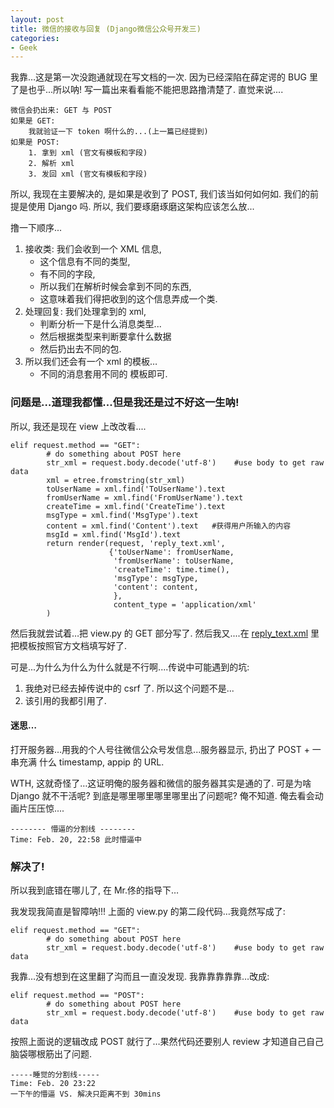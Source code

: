 ```yaml
---
layout: post
title: 微信的接收与回复 (Django微信公众号开发三)
categories:
- Geek
---
```


我靠…这是第一次没跑通就现在写文档的一次. 因为已经深陷在薛定谔的 BUG 里了是也乎...所以呐! 写一篇出来看看能不能把思路撸清楚了.  直觉来说....

	微信会扔出来: GET 与 POST
	如果是 GET:
	    我就验证一下 token 啊什么的...(上一篇已经提到)
	如果是 POST:
	    1. 拿到 xml (官文有模板和字段)
	    2. 解析 xml
	    3. 发回 xml (官文有模板和字段)

所以, 我现在主要解决的, 是如果是收到了 POST, 我们该当如何如何如. 我们的前提是使用 Django 吗. 所以, 我们要琢磨琢磨这架构应该怎么放...

撸一下顺序...

1. 接收类: 我们会收到一个 XML 信息, 
	* 这个信息有不同的类型, 
	* 有不同的字段, 
	* 所以我们在解析时候会拿到不同的东西, 
	* 这意味着我们得把收到的这个信息弄成一个类.
2.  处理回复: 我们处理拿到的 xml,
	* 判断分析一下是什么消息类型...
	* 然后根据类型来判断要拿什么数据
	* 然后扔出去不同的包.
3. 所以我们还会有一个 xml 的模板…
	* 不同的消息套用不同的 模板即可.


### 问题是…道理我都懂...但是我还是过不好这一生呐!
所以, 我还是现在 view 上改改看....

	elif request.method == "GET":
	        # do something about POST here
	        str_xml = request.body.decode('utf-8')    #use body to get raw data
	        xml = etree.fromstring(str_xml)            
	        toUserName = xml.find('ToUserName').text
	        fromUserName = xml.find('FromUserName').text
	        createTime = xml.find('CreateTime').text
	        msgType = xml.find('MsgType').text
	        content = xml.find('Content').text   #获得用户所输入的内容
	        msgId = xml.find('MsgId').text
	        return render(request, 'reply_text.xml',
	                      {'toUserName': fromUserName,
	                       'fromUserName': toUserName,
	                       'createTime': time.time(),
	                       'msgType': msgType,
	                       'content': content,
	                       },
	                       content_type = 'application/xml'
	        )
 
然后我就尝试着…把 view.py 的 GET 部分写了. 然后我又....在 [reply_text.xml][1] 里把模板按照官方文档填写好了. 

 
可是...为什么为什么为什么就是不行啊....传说中可能遇到的坑:
1. 我绝对已经去掉传说中的 csrf 了. 所以这个问题不是...
2. 该引用的我都引用了. 
#### 迷思…

打开服务器…用我的个人号往微信公众号发信息...服务器显示, 扔出了 POST + 一串充满 什么 timestamp, appip 的 URL.

 WTH, 这就奇怪了…这证明俺的服务器和微信的服务器其实是通的了. 可是为啥 Django 就不干活呢? 到底是哪里哪里哪里哪里出了问题呢? 俺不知道. 俺去看会动画片压压惊....   

	-------- 懵逼的分割线 --------
	Time: Feb. 20, 22:58 此时懵逼中

### 解决了!

所以我到底错在哪儿了, 在 Mr.佟的指导下…

我发现我简直是智障呐!!! 上面的 view.py  的第二段代码…我竟然写成了:

	elif request.method == "GET":
	        # do something about POST here
	        str_xml = request.body.decode('utf-8')    #use body to get raw data

我靠…没有想到在这里翻了沟而且一直没发现. 我靠靠靠靠靠…改成:

	elif request.method == "POST":
	        # do something about POST here
	        str_xml = request.body.decode('utf-8')    #use body to get raw data

按照上面说的逻辑改成 POST 就行了…果然代码还要别人 review 才知道自己自己脑袋哪根筋出了问题. 

	-----睡觉的分割线-----
	Time: Feb. 20 23:22 
	一下午的懵逼 VS. 解决只距离不到 30mins

[1]:	https://github.com/YixuanFranco/wx/blob/master/mysite/wechat/templates/reply_text.xml